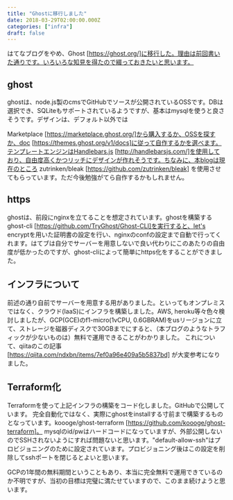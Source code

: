 ```yaml
---
title: "Ghostに移行しました"
date: 2018-03-29T02:00:00.000Z
categories: ["infra"]
draft: false
---
```


はてなブログをやめ、Ghost [https://ghost.org/]に移行した。理由は前回書いた通りです。いろいろな知見を得たので綴っておきたいと思います。

## ghost
ghostは、node.js製のcmsでGitHubでソースが公開されているOSSです。DBは選択でき、SQLiteもサポートされているようですが、基本はmysqlを使うと良さそうです。デザインは、デフォルト以外では

Marketplace [https://marketplace.ghost.org/]から購入するか、OSSを探すか、doc
[https://themes.ghost.org/v1/docs]に従って自作するかを選べます。テンプレートエンジンはHandlebars.js
[http://handlebarsjs.com/]を使用しており、自由度高くかつリッチにデザインが作れそうです。ちなみに、本blogは現在のところ
zutrinken/bleak [https://github.com/zutrinken/bleak]
を使用させてもらっています。ただ今後勉強がてら自作するかもしれません。

## https
ghostは、前段にnginxを立てることを想定されています。ghostを構築するghost-cli
[https://github.com/TryGhost/Ghost-CLI]を実行すると、let's
encryptを用いた証明書の設定を行い、nginxのconfの設定まで自動で行ってくれます。はてブは自分でサーバーを用意しないで良い代わりにこのあたりの自由度が低かったのですが、ghost-cliによって簡単にhttps化をすることができました。

## インフラについて
前述の通り自前でサーバーを用意する用がありました。といってもオンプレミスではなく、クラウド(IaaS)にインフラを構築しました。AWS,
heroku等々色々検討しましたが、GCP(GCE)のf1-micro(1vCPU,
0.6GBRAM)をusリージョンに立て、ストレージを磁器ディスクで30GBまでにすると、（本ブログのようなトラフィックが少ないものは）無料で運用できることがわかりました。
これについて、qiitaのこの記事 [https://qiita.com/ndxbn/items/7ef0a96e409a5b5837bd]
が大変参考になりました。

## Terraform化
Terraformを使って上記インフラの構築をコード化しました。GitHubで公開しています。
完全自動化ではなく、実際にghostをinstallする寸前まで構築するものとなっています。koooge/ghost-terraform
[https://github.com/koooge/ghost-terraform]。
mysqlのid/pwはハードコードになっていますが、外部公開しないのでSSHされないようにすれば問題ないと思います。"default-allow-ssh"はプロビジョニングのために設定されています。プロビジョニング後はこの設定を削除してsshポートを閉じるとよいと思います。

GCPの1年間の無料期間ということもあり、本当に完全無料で運用できているのか不明ですが、当初の目標は完璧に満たせていますので、このまま続けようと思います。

